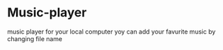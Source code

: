 # Music-player
music player  for your local computer yoy can add your favurite music by changing file name 
